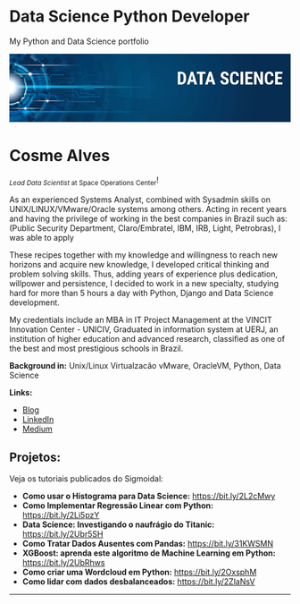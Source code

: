 # Data Science Python Developer

My Python and Data Science portfolio

<p align="center">
  <img src="banner.png" >
</p>

# Cosme Alves
<sub>*Lead Data Scientist* at Space Operations Center</sub>!


As an experienced Systems Analyst, combined with Sysadmin skills on UNIX/LINUX/VMware/Oracle systems among others.
Acting in recent years and having the privilege of working in the best companies in Brazil such as:
(Public Security Department, Claro/Embratel, IBM, IRB, Light, Petrobras), I was able to apply

These recipes together with my knowledge and willingness to reach new horizons and acquire new knowledge, I developed critical thinking and problem solving skills.
Thus, adding years of experience plus dedication, willpower and persistence, I decided to work in a new specialty, studying hard for more than 5 hours a day with Python, Django and Data Science development.

My credentials include an MBA in IT Project Management at the VINCIT Innovation Center - UNICIV, Graduated in information system at UERJ, an institution of higher education and advanced research, classified as one of the best and most prestigious schools in Brazil.

**Background in:** Unix/Linux Virtualzacão vMware, OracleVM, Python, Data Science

**Links:**
* [Blog](http://#)
* [LinkedIn](#)
* [Medium](https://www.medium.com)


## Projetos:
Veja os tutoriais publicados do Sigmoidal:

* **Como usar o Histograma para Data Science:** https://bit.ly/2L2cMwy
* **Como Implementar Regressão Linear com Python:** https://bit.ly/2Li5pzY
* **Data Science: Investigando o naufrágio do Titanic:** https://bit.ly/2Ubr5SH
* **Como Tratar Dados Ausentes com Pandas:** https://bit.ly/31KWSMN
* **XGBoost: aprenda este algoritmo de Machine Learning em Python:** https://bit.ly/2UbRhws
* **Como criar uma Wordcloud em Python:** https://bit.ly/2OxsphM
* **Como lidar com dados desbalanceados:** https://bit.ly/2ZlaNsV

---





